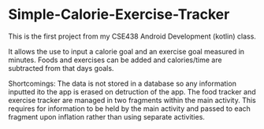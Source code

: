 # Simple-Calorie-Exercise-Tracker

This is the first project from my CSE438 Android Development (kotlin) class.

It allows the use to input a calorie goal and an exercise goal measured in minutes. 
Foods and exercises can be added and calories/time are subtracted from that days goals.

Shortcomings:
      The data is not stored in a database so any information inputted ito the app is erased on
      detruction of the app.
      The food tracker and exercise tracker are managed in two fragments within the main activity.
      This requires for information to be held by the main activity and passed to each fragment upon inflation
      rather than using separate activities.
